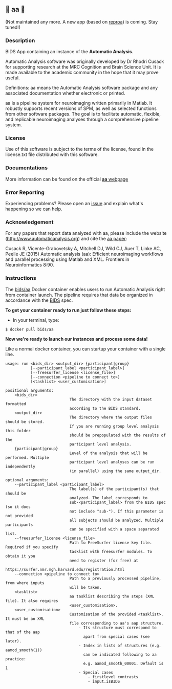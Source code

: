 ## 🚧 aa 🚧
(Not maintained any more. A new app (based on [reproa](https://github.com/reprostat/reproanalysis)) is coming. Stay tuned!)

### Description
BIDS App containing an instance of the **Automatic Analysis**.

Automatic Analysis software was originally developed by Dr Rhodri Cusack
for supporting research at the MRC Cognition and Brain Science Unit. It
is made available to the academic community in the hope that it may
prove useful.

Definitions: aa means the Automatic Analysis software package and any
associated documentation whether electronic or printed.

aa is a pipeline system for neuroimaging written primarily in Matlab. It
robustly supports recent versions of SPM, as well as selected functions
from other software packages. The goal is to facilitate automatic,
flexible, and replicable neuroimaging analyses through a comprehensive
pipeline system.

### License
Use of this software is subject to the terms of the license, found in
the license.txt file distributed with this software.

### Documentations
More information can be found on the official [**aa** webpage](http://www.automaticanalysis.org)

### Error Reporting
Experiencing problems? Please open an [issue](https://github.com/rhodricusack/automaticanalysis/issues/new) and explain what's happening so we can help.

### Acknowledgement
For any papers that report data analyzed with aa, please include the
website (http://www.automaticanalysis.org) and cite the [aa paper](http://dx.doi.org/10.3389/fninf.2014.00090):

Cusack R, Vicente-Grabovetsky A, Mitchell DJ, Wild CJ, Auer T, Linke AC,
Peelle JE (2015) Automatic analysis (aa): Efficient neuroimaging
workflows and parallel processing using Matlab and XML. Frontiers in
Neuroinformatics 8:90.

### Instructions

The [bids/aa](https://hub.docker.com/r/bids/aa/) Docker container enables users to run Automatic Analysis right from container launch. The pipeline requires that data be organized in accordance with the [BIDS](http://bids.neuroimaging.io) spec.

**To get your container ready to run just follow these steps:**

- In your terminal, type:
```{bash}
$ docker pull bids/aa
```

**Now we're ready to launch our instances and process some data!**

Like a normal docker container, you can startup your container with a single line.

    usage: run <bids_dir> <output_dir> {participant|group}
               [--participant_label <participant_label>]
               [--freesurfer_license <license_file>]
               [--connection <pipeline to connect to>]
               [<tasklist> <user_customisation>]

    positional arguments:
        <bids_dir>
                                The directory with the input dataset formatted
                                according to the BIDS standard.
        <output_dir>
                                The directory where the output files should be stored.
                                If you are running group level analysis this folder
                                should be prepopulated with the results of the
                                participant level analysis.
        {participant|group}
                                Level of the analysis that will be performed. Multiple
                                participant level analyses can be run independently
                                (in parallel) using the same output_dir.

    optional arguments:
        --participant_label <participant_label>
                                The label(s) of the participant(s) that should be
                                analyzed. The label corresponds to
                                sub-<participant_label> from the BIDS spec (so it does
                                not include "sub-"). If this parameter is not provided
                                all subjects should be analyzed. Multiple participants
                                can be specified with a space separated list.
        --freesurfer_license <license_file>
                                Path to FreeSurfer license key file. Required if you specify
                                tasklist with freesurfer modules. To obtain it you
                                need to register (for free) at
                                https://surfer.nmr.mgh.harvard.edu/registration.html
        --connection <pipeline to connect to>
                                Path to a previously processed pipeline, from where inputs
                                will be taken.
        <tasklist>
                                aa tasklist describing the steps (XML file). It also requires
                                <user_customisation>.
        <user_customisation>
                                Customisation of the provided <tasklist>. It must be an XML
                                file corresponding to aa's aap structure.
                                    - Its structure must correspond to that of the aap
                                      apart from special cases (see later).
                                    - Index in lists of structures (e.g. aamod_smooth(1))
                                      can be indicated following to aa practice:
                                      e.g. aamod_smooth_00001. Default is 1
                                    - Special cases
                                        - firstlevel_contrasts
                                        - input.isBIDS
